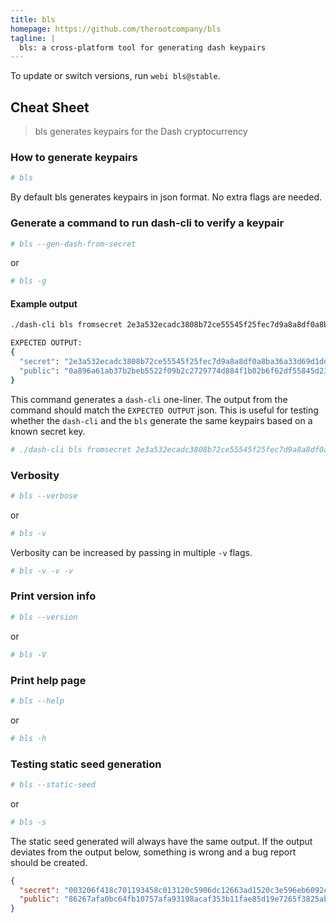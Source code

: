 ```yaml
---
title: bls
homepage: https://github.com/therootcompany/bls
tagline: |
  bls: a cross-platform tool for generating dash keypairs
---
```


To update or switch versions, run `webi bls@stable`.

## Cheat Sheet

> bls generates keypairs for the Dash cryptocurrency

### How to generate keypairs

```sh
# bls
```

By default bls generates keypairs in json format. No extra flags are needed.

### Generate a command to run dash-cli to verify a keypair

```sh
# bls --gen-dash-from-secret
```
or
```sh
# bls -g
```

#### Example output
```sh
./dash-cli bls fromsecret 2e3a532ecadc3808b72ce55545f25fec7d9a8a8df0a8ba36a33d69d1ddcd9d31

EXPECTED OUTPUT:
{
  "secret": "2e3a532ecadc3808b72ce55545f25fec7d9a8a8df0a8ba36a33d69d1ddcd9d31",
  "public": "0a896a61ab37b2beb5522f09b2c2729774d884f1b02b6f62df55845d23406584a375ee7993290cfafb748e8cf778df75"
}

```

This command generates a `dash-cli` one-liner. The output from the command should match the `EXPECTED OUTPUT` json.
This is useful for testing whether the `dash-cli` and the `bls` generate the same keypairs based on a known secret key.

```sh
# ./dash-cli bls fromsecret 2e3a532ecadc3808b72ce55545f25fec7d9a8a8df0a8ba36a33d69d1ddcd9d31
```

### Verbosity
```sh
# bls --verbose
```
or
```sh
# bls -v
```

Verbosity can be increased by passing in multiple `-v` flags. 

```sh
# bls -v -v -v
```

### Print version info

```sh
# bls --version
```
or
```sh
# bls -V
```

### Print help page

```sh
# bls --help
```
or
```sh
# bls -h
```

### Testing static seed generation

```sh
# bls --static-seed
```
or
```sh
# bls -s
```

The static seed generated will always have the same output. If the output deviates from the output below, something is wrong and a bug report should be created.

```json
{
  "secret": "003206f418c701193458c013120c5906dc12663ad1520c3e596eb6092c14fe16",
  "public": "86267afa0bc64fb10757afa93198acaf353b11fae85d19e7265f3825abe70501e68c5bc7c816c3c57b1ff7a74298a32f"
}
```
